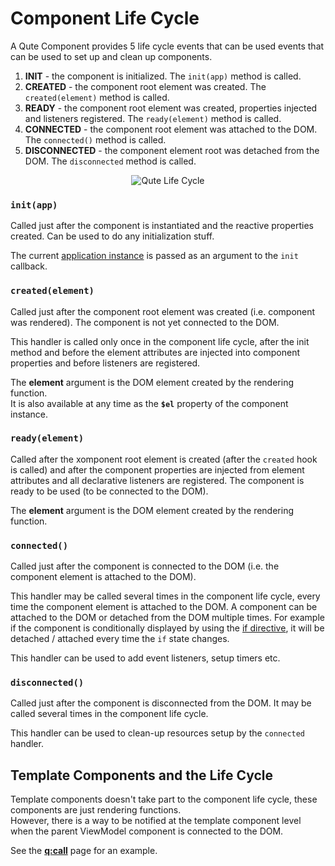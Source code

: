 # Component Life Cycle

A Qute Component provides 5 life cycle events that can be used events that can be used to set up and clean up components.

1. **INIT** - the component is initialized. The `init(app)` method is called.
2. **CREATED** - the component root element was created. The `created(element)` method is called.
3. **READY** - the component root element was created, properties injected and listeners registered. The `ready(element)` method is called.
3. **CONNECTED** - the component root element was attached to the DOM. The `connected()` method is called.
4. **DISCONNECTED** - the component element root was detached from the DOM. The `disconnected` method is called.


<div style='text-align:center'>

![Qute Life Cycle](docs/qute-life-cycle.png)

</div>


### `init(app)`

Called just after the component is instantiated and the reactive properties created. Can be used to do any initialization stuff.

The current [application instance](#/app/instance) is passed as an argument to the `init` callback.

### `created(element)`

Called just after the component root element was created (i.e. component was rendered). The component is not yet connected to the DOM.

This handler is called only once in the component life cycle, after the init method and before the element attributes are injected into component properties and before listeners are registered.

The **element** argument is the DOM element created by the rendering function.  \
It is also available at any time as the **`$el`** property of the component instance.

### `ready(element)`

Called after the xomponent root element is created (after the `created` hook is called) and after the component properties are injected from element attributes and all declarative listeners are registered. The component is ready to be used (to be connected to the DOM).

The **element** argument is the DOM element created by the rendering function.

### `connected()`

Called just after the component is connected to the DOM (i.e. the component element is attached to the DOM).

This handler may be called several times in the component life cycle, every time the component element is attached to the DOM. A component can be attached to the DOM or detached from the DOM multiple times. For example if the component is conditionally displayed by using the [if directive](#/directives/if), it will be detached / attached every time the `if` state changes.

This handler can be used to add event listeners, setup timers etc.

### `disconnected()`

Called just after the component is disconnected from the DOM. It may be called several times in the component life cycle.

This handler can be used to clean-up resources setup by the `connected` handler.

## Template Components and the Life Cycle

Template components doesn't take part to the component life cycle, these components are just rendering functions.  \
However, there is a way to be notified at the template component level when the parent ViewModel component is connected to the DOM.

See the **[q:call](#/attributes/q-call)** page for an example.
